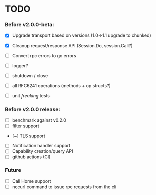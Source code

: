 # TODO

### Before v2.0.0-beta:

- [X] Upgrade transport based on versions (1.0->1.1 upgrade to chunked) 
- [X] Cleanup request/response API (Session.Do, session.Call?)
- [ ] Convert rpc errors to go errors
- [ ] logger?
- [ ] shutdown / close
- [ ] all RFC6241 operations (methods + op structs?)
- [ ] unit *freaking* tests


### Before v2.0.0 release:

- [ ] benchmark against v0.2.0
- [ ] filter support
- [~] TLS support
- [ ] Notification handler support
- [ ] Capability creation/query API
- [ ] github actions (CI)

### Future

- [ ] Call Home support
- [ ] nccurl command to issue rpc requests from the cli